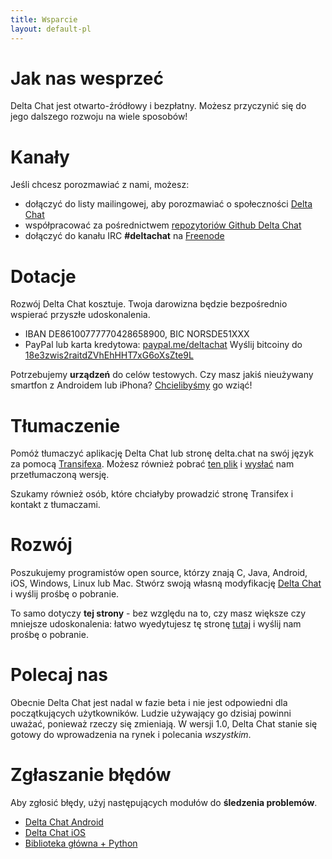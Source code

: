 ```yaml
---
title: Wsparcie
layout: default-pl
---
```




<!-- GENERATED FILE -- DO NOT EDIT -->



# Jak nas wesprzeć

Delta Chat jest otwarto-źródłowy i bezpłatny. Możesz przyczynić się do jego dalszego rozwoju na wiele sposobów!


# Kanały

Jeśli chcesz porozmawiać z nami, możesz:

- dołączyć do listy mailingowej, aby porozmawiać o społeczności [Delta Chat](https://lists.codespeak.net/postorius/lists/delta.codespeak.net/)
- współpracować za pośrednictwem [repozytoriów Github Delta Chat](https://github.com/deltachat/)
- dołączyć do kanału IRC **#deltachat** na [Freenode](https://webchat.freenode.net?uio=MTE9MjA16a&channels=%23deltachat)


# Dotacje

Rozwój Delta Chat kosztuje. Twoja darowizna będzie bezpośrednio wspierać przyszłe udoskonalenia.

- IBAN DE86100777770428658900, BIC NORSDE51XXX
- PayPal lub karta kredytowa: [paypal.me/deltachat](https://paypal.me/deltachat/20)
Wyślij bitcoiny do [18e3zwis2raitdZVhEhHHT7xG6oXsZte9L](bitcoin:18e3zwis2raitdZVhEhHHT7xG6oXsZte9L)

Potrzebujemy **urządzeń** do celów testowych. Czy masz jakiś nieużywany smartfon z Androidem lub iPhona? [Chcielibyśmy](imprint) go wziąć!

# Tłumaczenie

Pomóż tłumaczyć aplikację Delta Chat lub stronę delta.chat na swój język za pomocą 
[Transifexa](https://www.transifex.com/delta-chat/public/).
Możesz również pobrać [ten plik](https://raw.githubusercontent.com/deltachat/deltachat-android/master/MessengerProj/src/main/res/values/strings.xml) i [wysłać](imprint) nam przetłumaczoną wersję.

Szukamy również osób, które chciałyby prowadzić stronę Transifex i kontakt z tłumaczami.


# Rozwój

Poszukujemy programistów open source, którzy znają C, Java, Android, iOS, Windows, Linux lub Mac. Stwórz swoją własną modyfikację [Delta Chat](https://github.com/deltachat/) i wyślij prośbę o pobranie.

To samo dotyczy **tej strony** - bez względu na to, czy masz większe czy mniejsze udoskonalenia: łatwo wyedytujesz tę stronę [tutaj](https://github.com/deltachat/deltachat-pages) i wyślij nam prośbę o pobranie.

# Polecaj nas

Obecnie Delta Chat jest nadal w fazie beta i nie jest odpowiedni dla początkujących użytkowników. Ludzie używający go dzisiaj powinni uważać, ponieważ rzeczy się zmieniają. W wersji 1.0, Delta Chat stanie się gotowy do wprowadzenia na rynek i polecania _wszystkim_.


# Zgłaszanie błędów

Aby zgłosić błędy, użyj następujących modułów do **śledzenia problemów**.

- [Delta Chat Android](https://github.com/deltachat/deltachat-android/issues)
- [Delta Chat iOS](https://github.com/deltachat/deltachat-ios/issues)
- [Biblioteka główna + Python](https://github.com/deltachat/deltachat-core/issues)



